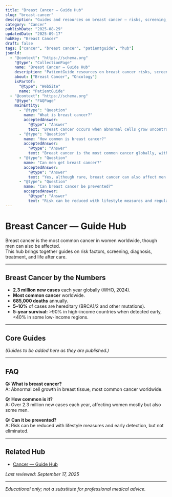 ```yaml
---
title: "Breast Cancer — Guide Hub"
slug: "breast-cancer"
description: "Guides and resources on breast cancer — risks, screening, treatment, survivorship, and support."
category: "Cancer"
publishDate: "2025-08-29"
updatedDate: "2025-09-17"
hubKey: "Breast Cancer"
draft: false
tags: ["cancer", "breast cancer", "patientguide", "hub"]
jsonld:
  - "@context": "https://schema.org"
    "@type": "CollectionPage"
    name: "Breast Cancer — Guide Hub"
    description: "PatientGuide resources on breast cancer risks, screening, treatment, and survivorship."
    about: ["Breast Cancer", "Oncology"]
    isPartOf:
      "@type": "WebSite"
      name: "PatientGuide"
  - "@context": "https://schema.org"
    "@type": "FAQPage"
    mainEntity:
      - "@type": "Question"
        name: "What is breast cancer?"
        acceptedAnswer:
          "@type": "Answer"
          text: "Breast cancer occurs when abnormal cells grow uncontrollably in breast tissue. It is the most common cancer in women worldwide."
      - "@type": "Question"
        name: "How common is breast cancer?"
        acceptedAnswer:
          "@type": "Answer"
          text: "Breast cancer is the most common cancer globally, with over 2.3 million new cases diagnosed each year."
      - "@type": "Question"
        name: "Can men get breast cancer?"
        acceptedAnswer:
          "@type": "Answer"
          text: "Yes, although rare, breast cancer can also affect men."
      - "@type": "Question"
        name: "Can breast cancer be prevented?"
        acceptedAnswer:
          "@type": "Answer"
          text: "Risk can be reduced with lifestyle measures and regular screening, but it cannot always be prevented."
---
```


# Breast Cancer — Guide Hub

Breast cancer is the most common cancer in women worldwide, though men can also be affected.  
This hub brings together guides on risk factors, screening, diagnosis, treatment, and life after care.

---

## Breast Cancer by the Numbers
- **2.3 million new cases** each year globally (WHO, 2024).  
- **Most common cancer** worldwide.  
- **685,000 deaths** annually.  
- **5–10%** of cases are hereditary (BRCA1/2 and other mutations).  
- **5-year survival:** >90% in high-income countries when detected early, <40% in some low-income regions.  

---

## Core Guides
*(Guides to be added here as they are published.)*  

---

## FAQ
**Q: What is breast cancer?**  
A: Abnormal cell growth in breast tissue, most common cancer worldwide.  

**Q: How common is it?**  
A: Over 2.3 million new cases each year, affecting women mostly but also some men.  

**Q: Can it be prevented?**  
A: Risk can be reduced with lifestyle measures and early detection, but not eliminated.  

---

## Related Hub
- [Cancer — Guide Hub](/guides/cancer)  

*Last reviewed: September 17, 2025*  

---

*Educational only; not a substitute for professional medical advice.*
